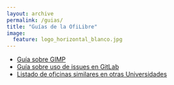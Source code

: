 ```yaml
---
layout: archive
permalink: /guias/
title: "Guías de la OfiLibre"
image:
  feature: logo_horizontal_blanco.jpg
---
```


* [Guía sobre GIMP](gimp.html)
* [Guía sobre uso de issues en GitLab](guia_seguir_issue.md)
* [Listado de oficinas similares en otras Universidades](otras_oficinas.md)